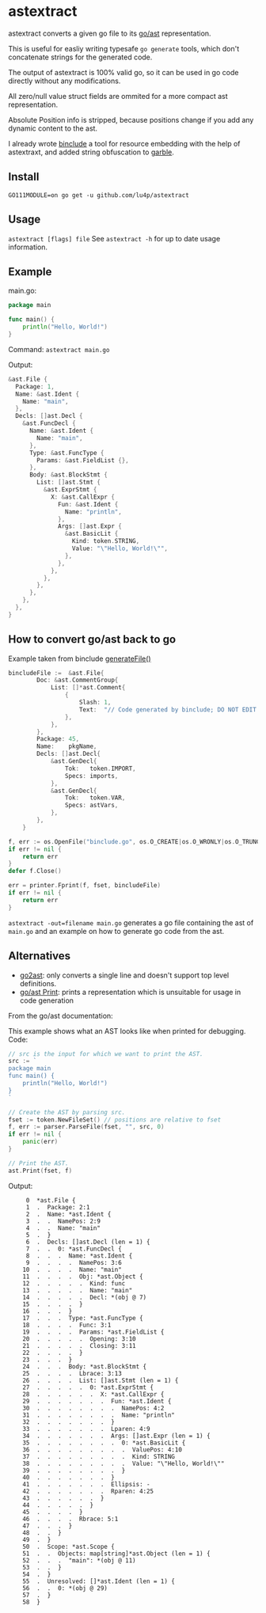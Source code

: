 # astextract
astextract converts a given go file to its [go/ast](https://pkg.go.dev/go/ast) representation.

This is useful for easliy writing typesafe `go generate` tools, which don't concatenate strings for the generated code. 

The output of astextract is 100% valid go, so it can be used in go code directly without any modifications.

All zero/null value struct fields are ommited for a more compact ast representation.

Absolute Position info is stripped, because positions change if you add any dynamic content to the ast.

I already wrote [binclude](https://github.com/lu4p/binclude) a tool for resource embedding with the help of astextraxt, and added string obfuscation to [garble](https://github.com/mvdan/garble).

## Install
`GO111MODULE=on go get -u github.com/lu4p/astextract`

## Usage
`astextract [flags] file`
See `astextract -h` for up to date usage information.

## Example 
main.go:
```go
package main

func main() {
	println("Hello, World!")
}
```

Command: `astextract main.go`

Output:
```go
&ast.File {
  Package: 1,
  Name: &ast.Ident {
    Name: "main",
  },
  Decls: []ast.Decl {
    &ast.FuncDecl {
      Name: &ast.Ident {
        Name: "main",
      },
      Type: &ast.FuncType {
        Params: &ast.FieldList {},
      },
      Body: &ast.BlockStmt {
        List: []ast.Stmt {
          &ast.ExprStmt {
            X: &ast.CallExpr {
              Fun: &ast.Ident {
                Name: "println",
              },
              Args: []ast.Expr {
                &ast.BasicLit {
                  Kind: token.STRING,
                  Value: "\"Hello, World!\"",
                },
              },
            },
          },
        },
      },
    },
  },
}
```


## How to convert go/ast back to go
Example taken from binclude [generateFile()](https://github.com/lu4p/binclude/blob/f796cc285c1e76e072386a639b8209284aaf3369/cmd/binclude/inject.go#L160)

```go
bincludeFile :=  &ast.File{
		Doc: &ast.CommentGroup{
			List: []*ast.Comment{
				{
					Slash: 1,
					Text:  "// Code generated by binclude; DO NOT EDIT.",
				},
			},
		},
		Package: 45,
		Name:    pkgName,
		Decls: []ast.Decl{
			&ast.GenDecl{
				Tok:   token.IMPORT,
				Specs: imports,
			},
			&ast.GenDecl{
				Tok:   token.VAR,
				Specs: astVars,
			},
		},
    }

f, err := os.OpenFile("binclude.go", os.O_CREATE|os.O_WRONLY|os.O_TRUNC, 0644)
if err != nil {
	return err
}
defer f.Close()

err = printer.Fprint(f, fset, bincludeFile)
if err != nil {
	return err
}
```

`astextract -out=filename main.go` generates a go file containing the ast of `main.go` and an example on how to generate go code from the ast.

## Alternatives
- [go2ast](https://github.com/reflog/go2ast): only converts a single line and doesn't support top level definitions.
- [go/ast Print](https://pkg.go.dev/go/ast?tab=doc#Print): prints a representation which is unsuitable for usage in code generation

From the go/ast documentation:

This example shows what an AST looks like when printed for debugging. 
Code:
```go
// src is the input for which we want to print the AST.
src := `
package main
func main() {
	println("Hello, World!")
}
`

// Create the AST by parsing src.
fset := token.NewFileSet() // positions are relative to fset
f, err := parser.ParseFile(fset, "", src, 0)
if err != nil {
	panic(err)
}

// Print the AST.
ast.Print(fset, f)
```
Output: 
```
     0  *ast.File {
     1  .  Package: 2:1
     2  .  Name: *ast.Ident {
     3  .  .  NamePos: 2:9
     4  .  .  Name: "main"
     5  .  }
     6  .  Decls: []ast.Decl (len = 1) {
     7  .  .  0: *ast.FuncDecl {
     8  .  .  .  Name: *ast.Ident {
     9  .  .  .  .  NamePos: 3:6
    10  .  .  .  .  Name: "main"
    11  .  .  .  .  Obj: *ast.Object {
    12  .  .  .  .  .  Kind: func
    13  .  .  .  .  .  Name: "main"
    14  .  .  .  .  .  Decl: *(obj @ 7)
    15  .  .  .  .  }
    16  .  .  .  }
    17  .  .  .  Type: *ast.FuncType {
    18  .  .  .  .  Func: 3:1
    19  .  .  .  .  Params: *ast.FieldList {
    20  .  .  .  .  .  Opening: 3:10
    21  .  .  .  .  .  Closing: 3:11
    22  .  .  .  .  }
    23  .  .  .  }
    24  .  .  .  Body: *ast.BlockStmt {
    25  .  .  .  .  Lbrace: 3:13
    26  .  .  .  .  List: []ast.Stmt (len = 1) {
    27  .  .  .  .  .  0: *ast.ExprStmt {
    28  .  .  .  .  .  .  X: *ast.CallExpr {
    29  .  .  .  .  .  .  .  Fun: *ast.Ident {
    30  .  .  .  .  .  .  .  .  NamePos: 4:2
    31  .  .  .  .  .  .  .  .  Name: "println"
    32  .  .  .  .  .  .  .  }
    33  .  .  .  .  .  .  .  Lparen: 4:9
    34  .  .  .  .  .  .  .  Args: []ast.Expr (len = 1) {
    35  .  .  .  .  .  .  .  .  0: *ast.BasicLit {
    36  .  .  .  .  .  .  .  .  .  ValuePos: 4:10
    37  .  .  .  .  .  .  .  .  .  Kind: STRING
    38  .  .  .  .  .  .  .  .  .  Value: "\"Hello, World!\""
    39  .  .  .  .  .  .  .  .  }
    40  .  .  .  .  .  .  .  }
    41  .  .  .  .  .  .  .  Ellipsis: -
    42  .  .  .  .  .  .  .  Rparen: 4:25
    43  .  .  .  .  .  .  }
    44  .  .  .  .  .  }
    45  .  .  .  .  }
    46  .  .  .  .  Rbrace: 5:1
    47  .  .  .  }
    48  .  .  }
    49  .  }
    50  .  Scope: *ast.Scope {
    51  .  .  Objects: map[string]*ast.Object (len = 1) {
    52  .  .  .  "main": *(obj @ 11)
    53  .  .  }
    54  .  }
    55  .  Unresolved: []*ast.Ident (len = 1) {
    56  .  .  0: *(obj @ 29)
    57  .  }
    58  }
```

